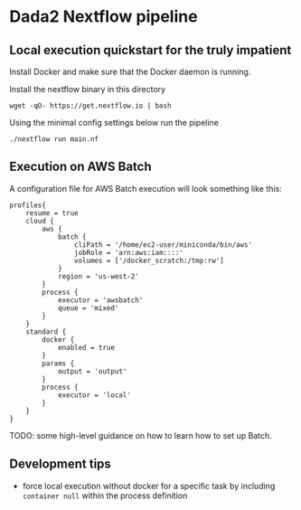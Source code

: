 # Dada2 Nextflow pipeline

## Local execution quickstart for the truly impatient

Install Docker and make sure that the Docker daemon is running.

Install the nextflow binary in this directory

```
wget -qO- https://get.nextflow.io | bash
```

Using the minimal config settings below run the pipeline

```
./nextflow run main.nf
```

## Execution on AWS Batch

A configuration file for AWS Batch execution will look something like this:

```
profiles{
    resume = true
    cloud {
        aws {
            batch {
                cliPath = '/home/ec2-user/miniconda/bin/aws'
                jobRole = 'arn:aws:iam::::'
                volumes = ['/docker_scratch:/tmp:rw']
            }
            region = 'us-west-2'
        }
        process {
            executor = 'awsbatch'
            queue = 'mixed'
        }
    }
    standard {
        docker {
            enabled = true
        }
        params {
            output = 'output'
        }
        process {
            executor = 'local'
        }
    }
}
```

TODO: some high-level guidance on how to learn how to set up Batch.

## Development tips

- force local execution without docker for a specific task by
  including ``container null`` within the process definition
